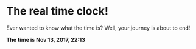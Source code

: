 # The real time clock!

Ever wanted to know what the time is? Well, your journey is about to end!

**The time is Nov 13, 2017, 22:13**